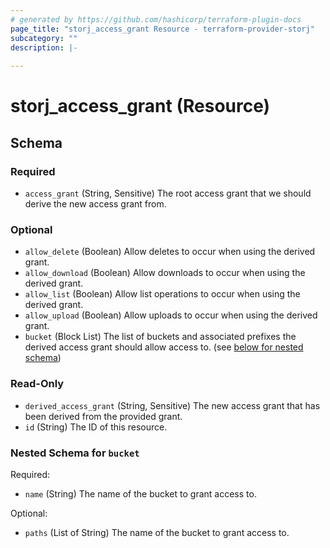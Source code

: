 ```yaml
---
# generated by https://github.com/hashicorp/terraform-plugin-docs
page_title: "storj_access_grant Resource - terraform-provider-storj"
subcategory: ""
description: |-
  
---
```


# storj_access_grant (Resource)





<!-- schema generated by tfplugindocs -->
## Schema

### Required

- `access_grant` (String, Sensitive) The root access grant that we should derive the new access grant from.

### Optional

- `allow_delete` (Boolean) Allow deletes to occur when using the derived grant.
- `allow_download` (Boolean) Allow downloads to occur when using the derived grant.
- `allow_list` (Boolean) Allow list operations to occur when using the derived grant.
- `allow_upload` (Boolean) Allow uploads to occur when using the derived grant.
- `bucket` (Block List) The list of buckets and associated prefixes the derived access grant should allow access to. (see [below for nested schema](#nestedblock--bucket))

### Read-Only

- `derived_access_grant` (String, Sensitive) The new access grant that has been derived from the provided grant.
- `id` (String) The ID of this resource.

<a id="nestedblock--bucket"></a>
### Nested Schema for `bucket`

Required:

- `name` (String) The name of the bucket to grant access to.

Optional:

- `paths` (List of String) The name of the bucket to grant access to.


